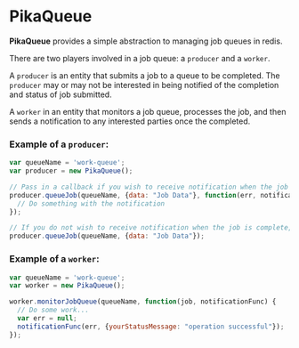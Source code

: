 # PikaQueue

**PikaQueue** provides a simple abstraction to managing job queues in redis. 

There are two players involved in a job queue: a `producer` and a `worker`. 

A `producer` is an entity that submits a job to a queue to be completed. The `producer` may or may not be interested in being notified of the completion and status of job submitted. 

A `worker` in an entity that monitors a job queue, processes the job, and then sends a notification to any interested parties once the completed. 

### Example of a `producer`:

```javascript
var queueName = 'work-queue';
var producer = new PikaQueue();

// Pass in a callback if you wish to receive notification when the job is complete.
producer.queueJob(queueName, {data: "Job Data"}, function(err, notification) {
  // Do something with the notification
});

// If you do not wish to receive notification when the job is complete, simply omit the callback
producer.queueJob(queueName, {data: "Job Data"});
```

### Example of a `worker`: 
    
```javascript
var queueName = 'work-queue';
var worker = new PikaQueue();

worker.monitorJobQueue(queueName, function(job, notificationFunc) {
  // Do some work...
  var err = null;
  notificationFunc(err, {yourStatusMessage: "operation successful"});
});
```

